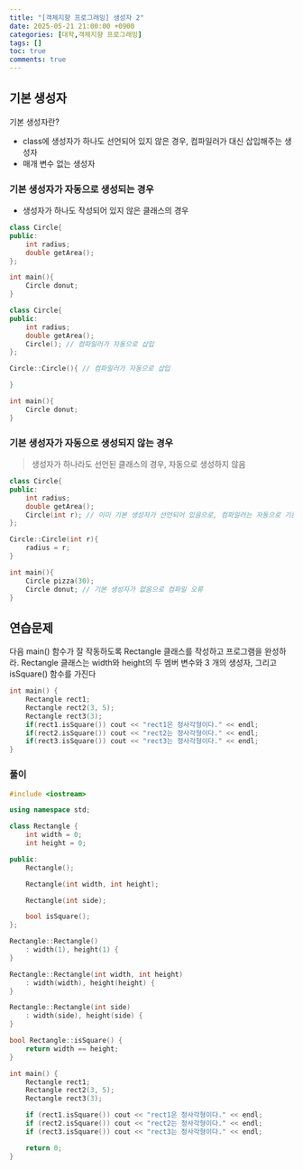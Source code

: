 ```yaml
---
title: "[객체지향 프로그래밍] 생성자 2"
date: 2025-05-21 21:00:00 +0900
categories: [대학,객체지향 프로그래밍]
tags: []
toc: true
comments: true
---
```


## 기본 생성자

기본 생성자란?
- class에 생성자가 하나도 선언되어 있지 않은 경우, 컴파일러가 대신 삽입해주는 생성자
- 매개 변수 없는 생성자

### 기본 생성자가 자동으로 생성되는 경우
- 생성자가 하나도 작성되어 있지 않은 클래스의 경우

```cpp
class Circle{
public:
    int radius;
    double getArea();
};

int main(){
    Circle donut;
}
```

```cpp
class Circle{
public:
    int radius;
    double getArea();
    Circle(); // 컴파일러가 자동으로 삽입
};

Circle::Circle(){ // 컴파일러가 자동으로 삽입

}

int main(){
    Circle donut;
}
```

### 기본 생성자가 자동으로 생성되지 않는 경우
> 생성자가 하나라도 선언된 클래스의 경우, 자동으로 생성하지 않음

```cpp
class Circle{
public:
    int radius;
    double getArea();
    Circle(int r); // 이미 기본 생성자가 선언되어 있음으로, 컴파일러는 자동으로 기본 생성자를 생성 하지 않음.
};

Circle::Circle(int r){
    radius = r;
}

int main(){
    Circle pizza(30);
    Circle donut; // 기본 생성자가 없음으로 컴파일 오류
}
```

## 연습문제 
다음 main() 함수가 잘 작동하도록 Rectangle 클래스를 작성하고 프로그램을 완성하라.
Rectangle 클래스는 width와 height의 두 멤버 변수와 3 개의 생성자, 그리고 isSquare()
함수를 가진다

```cpp
int main() {
    Rectangle rect1;
    Rectangle rect2(3, 5);
    Rectangle rect3(3);
    if(rect1.isSquare()) cout << "rect1은 정사각형이다." << endl;
    if(rect2.isSquare()) cout << "rect2는 정사각형이다." << endl;
    if(rect3.isSquare()) cout << "rect3는 정사각형이다." << endl;
}
```

### 풀이

```cpp
#include <iostream>

using namespace std;

class Rectangle {
    int width = 0;
    int height = 0;

public:
    Rectangle();

    Rectangle(int width, int height);

    Rectangle(int side);

    bool isSquare();
};

Rectangle::Rectangle()
    : width(1), height(1) {
}

Rectangle::Rectangle(int width, int height)
    : width(width), height(height) {
}

Rectangle::Rectangle(int side)
    : width(side), height(side) {
}

bool Rectangle::isSquare() {
    return width == height;
}

int main() {
    Rectangle rect1;
    Rectangle rect2(3, 5);
    Rectangle rect3(3);

    if (rect1.isSquare()) cout << "rect1은 정사각형이다." << endl;
    if (rect2.isSquare()) cout << "rect2는 정사각형이다." << endl;
    if (rect3.isSquare()) cout << "rect3는 정사각형이다." << endl;

    return 0;
}
```